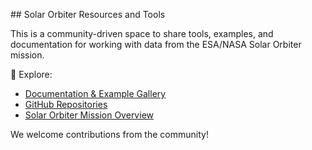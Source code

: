 ## Solar Orbiter Resources and Tools

This is a community-driven space to share tools, examples, and documentation for working with data from the ESA/NASA Solar Orbiter mission.

🚀 Explore:
- [Documentation & Example Gallery](https://solarorbiterworkshop.github.io/solar-orbiter-docs/)
- [GitHub Repositories](https://github.com/SolarOrbiterWorkshop)
- [Solar Orbiter Mission Overview](https://www.esa.int/Science_Exploration/Space_Science/Solar_Orbiter)

We welcome contributions from the community!
